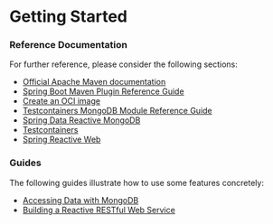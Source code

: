 # Getting Started

### Reference Documentation
For further reference, please consider the following sections:

* [Official Apache Maven documentation](https://maven.apache.org/guides/index.html)
* [Spring Boot Maven Plugin Reference Guide](https://docs.spring.io/spring-boot/docs/2.7.1/maven-plugin/reference/html/)
* [Create an OCI image](https://docs.spring.io/spring-boot/docs/2.7.1/maven-plugin/reference/html/#build-image)
* [Testcontainers MongoDB Module Reference Guide](https://java.testcontainers.org/modules/databases/mongodb/)
* [Spring Data Reactive MongoDB](https://docs.spring.io/spring-boot/docs/2.7.1/reference/htmlsingle/index.html#data.nosql.mongodb)
* [Testcontainers](https://java.testcontainers.org/)
* [Spring Reactive Web](https://docs.spring.io/spring-boot/docs/2.7.1/reference/htmlsingle/index.html#web.reactive)

### Guides
The following guides illustrate how to use some features concretely:

* [Accessing Data with MongoDB](https://spring.io/guides/gs/accessing-data-mongodb/)
* [Building a Reactive RESTful Web Service](https://spring.io/guides/gs/reactive-rest-service/)

